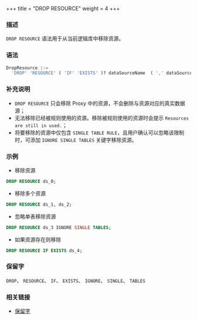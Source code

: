+++
title = "DROP RESOURCE"
weight = 4
+++

### 描述

`DROP RESOURCE` 语法用于从当前逻辑库中移除资源。

### 语法

```sql
DropResource ::=
  'DROP' 'RESOURCE' ( 'IF' 'EXISTS' )? dataSourceName  ( ',' dataSourceName )* ( 'IGNORE' 'SINGLE' 'TABLES' )?
```

### 补充说明

- `DROP RESOURCE` 只会移除 Proxy 中的资源，不会删除与资源对应的真实数据源；
- 无法移除已经被规则使用的资源。移除被规则使用的资源时会提示 `Resources are still in used.`；
- 将要移除的资源中仅包含 `SINGLE TABLE RULE`，且用户确认可以忽略该限制时，可添加 `IGNORE SINGLE TABLES` 关键字移除资源。

### 示例

- 移除资源

```sql
DROP RESOURCE ds_0;
```

- 移除多个资源

```sql
DROP RESOURCE ds_1, ds_2;
```

- 忽略单表移除资源

```sql
DROP RESOURCE ds_3 IGNORE SINGLE TABLES;
```

- 如果资源存在则移除

```sql
DROP RESOURCE IF EXISTS ds_4;
```

### 保留字

`DROP`、 `RESOURCE`、 `IF`、 `EXISTS`、 `IGNORE`、 `SINGLE`、 `TABLES`

### 相关链接

- [保留字](/cn/reference/distsql/syntax/reserved-word/)